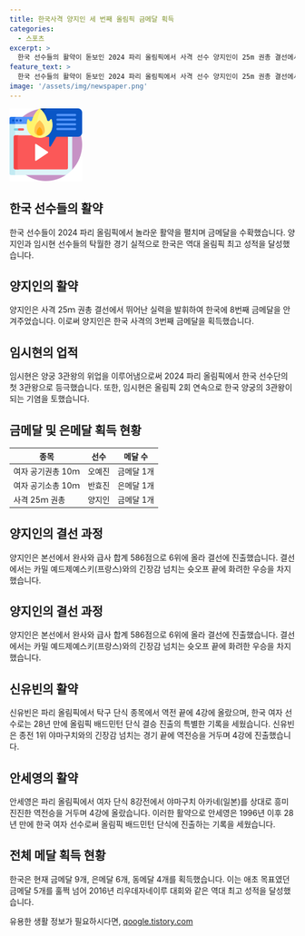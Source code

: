 ```yaml
---
title: 한국사격 양지인 세 번째 올림픽 금메달 획득
categories:
  - 스포츠
excerpt: >
  한국 선수들의 활약이 돋보인 2024 파리 올림픽에서 사격 선수 양지인이 25m 권총 결선에서 금메달을 획득하여 한국에 8번째 금메달을 안겨주었다. 이에 따라 양지인은 사격의 3번째 금메달을 획득하며 한국 사격의 최고 성적을 이루었다. 또한, 양궁 선수 임시현은 여자 양궁 개인전 결승에서 3관왕의 위업을 이루었으며, 임시현의 활약은 파리 올림픽의 첫 3관왕으로 기록된다. 이 외에도 탁구의 신유빈, 배드민턴의 안세영 등 다른 종목에서도 한국 선수들이 활약하며 메달 행진을 이어갔다. 현재까지 한국은 금메달 9개, 은메달 6개, 동메달 4개를 획득하여 목표였던 금메달 5개를 훌쩍 넘어섰다.
feature_text: >
  한국 선수들의 활약이 돋보인 2024 파리 올림픽에서 사격 선수 양지인이 25m 권총 결선에서 금메달을 획득하여 한국에 8번째 금메달을 안겨주었다. 이에 따라 양지인은 사격의 3번째 금메달을 획득하며 한국 사격의 최고 성적을 이루었다. 또한, 양궁 선수 임시현은 여자 양궁 개인전 결승에서 3관왕의 위업을 이루었으며, 임시현의 활약은 파리 올림픽의 첫 3관왕으로 기록된다. 이 외에도 탁구의 신유빈, 배드민턴의 안세영 등 다른 종목에서도 한국 선수들이 활약하며 메달 행진을 이어갔다. 현재까지 한국은 금메달 9개, 은메달 6개, 동메달 4개를 획득하여 목표였던 금메달 5개를 훌쩍 넘어섰다.
image: '/assets/img/newspaper.png'
---
```


<p><img src="/assets/img/news.png" alt="rentncar 속보" /></p>

<h2 data-ke-size="size26">한국 선수들의 활약</h2>

<p data-ke-size="size16">한국 선수들이 2024 파리 올림픽에서 놀라운 활약을 펼치며 금메달을 수확했습니다. 양지인과 임시현 선수들의 탁월한 경기 실적으로 한국은 역대 올림픽 최고 성적을 달성했습니다.</p>

<h2 data-ke-size="size26">양지인의 활약</h2>

<p data-ke-size="size16">양지인은 사격 25ｍ 권총 결선에서 뛰어난 실력을 발휘하여 한국에 8번째 금메달을 안겨주었습니다. 이로써 양지인은 한국 사격의 3번째 금메달을 획득했습니다.</p>

<h2 data-ke-size="size26">임시현의 업적</h2>

<p data-ke-size="size16">임시현은 양궁 3관왕의 위업을 이루어냄으로써 2024 파리 올림픽에서 한국 선수단의 첫 3관왕으로 등극했습니다. 또한, 임시현은 올림픽 2회 연속으로 한국 양궁의 3관왕이 되는 기염을 토했습니다.</p>

<h2 data-ke-size="size26">금메달 및 은메달 획득 현황</h2>

<table>
    <thead>
        <tr>
            <th>종목</th>
            <th>선수</th>
            <th>메달 수</th>
        </tr>
    </thead>
    <tbody>
        <tr>
            <td>여자 공기권총 10ｍ</td>
            <td>오예진</td>
            <td>금메달 1개</td>
        </tr>
        <tr>
            <td>여자 공기소총 10ｍ</td>
            <td>반효진</td>
            <td>은메달 1개</td>
        </tr>
        <tr>
            <td>사격 25ｍ 권총</td>
            <td>양지인</td>
            <td>금메달 1개</td>
        </tr>
    </tbody>
</table>

<h2 data-ke-size="size26">양지인의 결선 과정</h2>

<p data-ke-size="size16">양지인은 본선에서 완사와 급사 합계 586점으로 6위에 올라 결선에 진출했습니다. 결선에서는 카밀 예드제예스키(프랑스)와의 긴장감 넘치는 슛오프 끝에 화려한 우승을 차지했습니다.</p>

<h2 data-ke-size="size26">양지인의 결선 과정</h2>

<p data-ke-size="size16">양지인은 본선에서 완사와 급사 합계 586점으로 6위에 올라 결선에 진출했습니다. 결선에서는 카밀 예드제예스키(프랑스)와의 긴장감 넘치는 슛오프 끝에 화려한 우승을 차지했습니다.</p>

<h2 data-ke-size="size26">신유빈의 활약</h2>

<p data-ke-size="size16">신유빈은 파리 올림픽에서 탁구 단식 종목에서 역전 끝에 4강에 올랐으며, 한국 여자 선수로는 28년 만에 올림픽 배드민턴 단식 결승 진출의 특별한 기록을 세웠습니다. 신유빈은 종전 1위 야마구치와의 긴장감 넘치는 경기 끝에 역전승을 거두며 4강에 진출했습니다.</p>

<h2 data-ke-size="size26">안세영의 활약</h2>

<p data-ke-size="size16">안세영은 파리 올림픽에서 여자 단식 8강전에서 야마구치 아카네(일본)를 상대로 흥미진진한 역전승을 거두며 4강에 올랐습니다. 이러한 활약으로 안세영은 1996년 이후 28년 만에 한국 여자 선수로써 올림픽 배드민턴 단식에 진출하는 기록을 세웠습니다.</p>

<h2 data-ke-size="size26">전체 메달 획득 현황</h2>

<p data-ke-size="size16">한국은 현재 금메달 9개, 은메달 6개, 동메달 4개를 획득했습니다. 이는 애초 목표였던 금메달 5개를 훌쩍 넘어 2016년 리우데자네이루 대회와 같은 역대 최고 성적을 달성했습니다.</p>
유용한 생활 정보가 필요하시다면, <a href="https://qoogle.tistory.com" rel="dofollow">qoogle.tistory.com</a>



